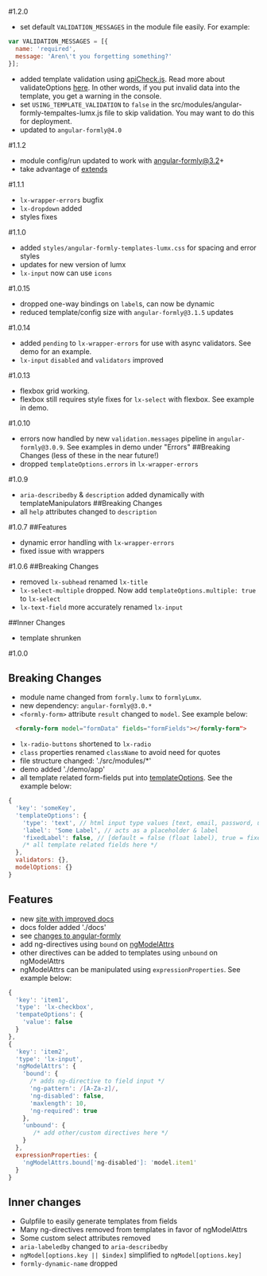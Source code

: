 #1.2.0
- set default `VALIDATION_MESSAGES` in the module file easily. For example:
```javascript
var VALIDATION_MESSAGES = [{
  name: 'required',
  message: 'Aren\'t you forgetting something?'
}];
```
- added template validation using [apiCheck.js](https://github.com/kentcdodds/apiCheck.js). Read more about validateOptions [here](https://github.com/formly-js/angular-formly#validateoptions-function).
In other words, if you put invalid data into the template, you get a warning in the console.
- set `USING_TEMPLATE_VALIDATION` to `false` in the src/modules/angular-formly-tempaltes-lumx.js file to skip validation. You may want to do this for deployment.
- updated to `angular-formly@4.0`


#1.1.2
- module config/run updated to work with angular-formly@3.2+
- take advantage of [extends](https://github.com/formly-js/angular-formly#extends-string)

#1.1.1
- `lx-wrapper-errors` bugfix
- `lx-dropdown` added
- styles fixes

#1.1.0
- added `styles/angular-formly-templates-lumx.css` for spacing and error styles
- updates for new version of lumx
- `lx-input` now can use `icons`

#1.0.15
- dropped one-way bindings on `label`s, can now be dynamic
- reduced template/config size with `angular-formly@3.1.5` updates

#1.0.14
- added `pending` to `lx-wrapper-errors` for use with async validators. See demo for an example.
- `lx-input` `disabled` and `validators` improved

#1.0.13
- flexbox grid working.
- flexbox still requires style fixes for `lx-select` with flexbox. See example in demo.

#1.0.10
- errors now handled by new `validation.messages` pipeline in `angular-formly@3.0.9`. See examples in demo under "Errors"
##Breaking Changes (less of these in the near future!)
- dropped `templateOptions.errors` in `lx-wrapper-errors`

#1.0.9
- `aria-describedby` & `description` added dynamically with templateManipulators
##Breaking Changes
- all `help` attributes changed to `description`

#1.0.7
##Features
- dynamic error handling with `lx-wrapper-errors`
- fixed issue with wrappers

#1.0.6
##Breaking Changes
- removed `lx-subhead` renamed `lx-title`
- `lx-select-multiple` dropped. Now add `templateOptions.multiple: true` to `lx-select`
- `lx-text-field` more accurately renamed `lx-input`

##Inner Changes
- template shrunken

#1.0.0

## Breaking Changes
- module name changed from `formly.lumx` to `formlyLumx`.
- new dependency: `angular-formly@3.0.*`
- `<formly-form>` attribute `result` changed to `model`. See example below:

```html
  <formly-form model="formData" fields="formFields"></formly-form">
```

- `lx-radio-buttons` shortened to `lx-radio`
- `class` properties renamed `className` to avoid need for quotes
- file structure changed: './src/modules/*'
- demo added './demo/app'
- all template related form-fields put into [templateOptions](https://github.com/formly-js/angular-formly#templateoptions-). See the example below:

```javascript
{
  'key': 'someKey',
  'templateOptions': {
    'type': 'text', // html input type values [text, email, password, url, number]
    'label': 'Some Label', // acts as a placeholder & label
    'fixedLabel': false, // [default = false (float label), true = fixed label]
    /* all template related fields here */
  },
  validators: {},
  modelOptions: {}
}
```

## Features
- new [site with improved docs](https://github.com/formly-js/angular-formly-templates-lumx)
- docs folder added './docs'
- see [changes to angular-formly](https://github.com/formly-js/angular-formly/blob/master/CHANGELOG.md)
- add ng-directives using `bound` on [ngModelAttrs](https://github.com/formly-js/angular-formly#ngmodelattrs-object)
- other directives can be added to templates using `unbound` on ngModelAttrs
- ngModelAttrs can be manipulated using `expressionProperties`. See example below:

```javascript
{
  'key': 'item1',
  'type': 'lx-checkbox',
  'tempateOptions': {
    'value': false
  }
},
{
  'key': 'item2',
  'type': 'lx-input',
  'ngModelAttrs': {
    'bound': {
      /* adds ng-directive to field input */
      'ng-pattern': /[A-Za-z]/,
      'ng-disabled': false,
      'maxlength': 10,
      'ng-required': true
    },
    'unbound': {
       /* add other/custom directives here */
    }
  },
  expressionProperties: {
    'ngModelAttrs.bound['ng-disabled']: 'model.item1'
  }
}
```

## Inner changes
- Gulpfile to easily generate templates from fields
- Many ng-directives removed from templates in favor of ngModelAttrs
- Some custom select attributes removed
- `aria-labeledby` changed to `aria-describedby`
- `ngModel[options.key || $index]` simplified to `ngModel[options.key]`
- `formly-dynamic-name` dropped
